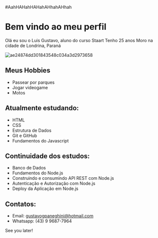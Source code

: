#AahHAHahHAHahAHhahAHhah
# Bem vindo ao meu perfil

Olá eu sou o Luis Gustavo, aluno do curso Staart
Tenho 25 anos
Moro na cidade de Londrina, Paraná

![ae24874dd301843548c034a3d2973658](https://user-images.githubusercontent.com/106117981/188708906-b2d91201-003d-4b44-96e7-0cff75ae430b.png)

## Meus Hobbies

- Passear por parques
- Jogar videogame
- Motos

## Atualmente estudando:

- HTML
- CSS
- Estrutura de Dados
- Git e GitHub
- Fundamentos do Javascript

## Continuidade dos estudos:

- Banco de Dados
- Fundamentos do Node.js
- Construindo e consumindo API REST com Node.js
- Autenticação e Autorização com Node.js
- Deploy da Aplicação em Node.js


## Contatos:

- Email: gustavogpaneghini@hotmail.com
- Whatsapp: (43) 9 9687-7964

See you later!
